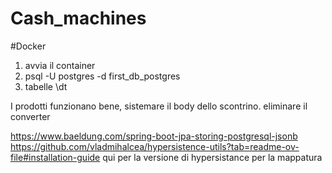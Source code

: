 # Cash_machines


#Docker 
1. avvia il container
2. psql -U postgres -d first_db_postgres
3. tabelle \dt



I prodotti funzionano bene, sistemare il body dello scontrino. eliminare il converter

https://www.baeldung.com/spring-boot-jpa-storing-postgresql-jsonb
https://github.com/vladmihalcea/hypersistence-utils?tab=readme-ov-file#installation-guide qui per la versione di hypersistance per la mappatura

